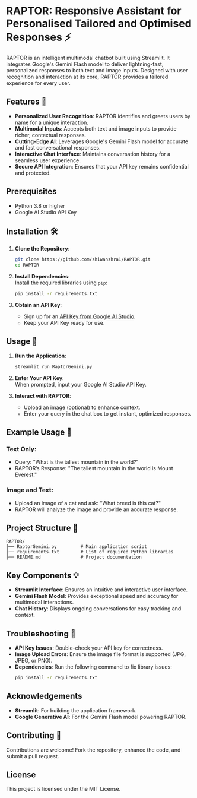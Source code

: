 
# RAPTOR: Responsive Assistant for Personalised Tailored and Optimised Responses ⚡️

RAPTOR is an intelligent multimodal chatbot built using Streamlit. It integrates Google's Gemini Flash model to deliver lightning-fast, personalized responses to both text and image inputs. Designed with user recognition and interaction at its core, RAPTOR provides a tailored experience for every user.

## Features 🌟

- **Personalized User Recognition**: RAPTOR identifies and greets users by name for a unique interaction.  
- **Multimodal Inputs**: Accepts both text and image inputs to provide richer, contextual responses.  
- **Cutting-Edge AI**: Leverages Google's Gemini Flash model for accurate and fast conversational responses.  
- **Interactive Chat Interface**: Maintains conversation history for a seamless user experience.  
- **Secure API Integration**: Ensures that your API key remains confidential and protected.  

## Prerequisites  

- Python 3.8 or higher  
- Google AI Studio API Key  

## Installation 🛠️  

1. **Clone the Repository**:  
   ```bash  
   git clone https://github.com/shiwanshra1/RAPTOR.git  
   cd RAPTOR  
   ```  

2. **Install Dependencies**:  
   Install the required libraries using `pip`:  
   ```bash  
   pip install -r requirements.txt  
   ```  

3. **Obtain an API Key**:  
   - Sign up for an [API Key from Google AI Studio](https://aistudio.google.com/app/apikey).  
   - Keep your API Key ready for use.  

## Usage 🚀  

1. **Run the Application**:  
   ```bash  
   streamlit run RaptorGemini.py  
   ```  

2. **Enter Your API Key**:  
   When prompted, input your Google AI Studio API Key.  

3. **Interact with RAPTOR**:  
   - Upload an image (optional) to enhance context.  
   - Enter your query in the chat box to get instant, optimized responses.  

## Example Usage 📝  

### Text Only:  
- Query: "What is the tallest mountain in the world?"  
- RAPTOR’s Response: "The tallest mountain in the world is Mount Everest."  

### Image and Text:  
- Upload an image of a cat and ask: "What breed is this cat?"  
- RAPTOR will analyze the image and provide an accurate response.  

## Project Structure 📂  

```
RAPTOR/  
├── RaptorGemini.py         # Main application script  
├── requirements.txt        # List of required Python libraries  
├── README.md               # Project documentation  
```  

## Key Components 💡  

- **Streamlit Interface**: Ensures an intuitive and interactive user interface.  
- **Gemini Flash Model**: Provides exceptional speed and accuracy for multimodal interactions.  
- **Chat History**: Displays ongoing conversations for easy tracking and context.  

## Troubleshooting 🔧  

- **API Key Issues**: Double-check your API key for correctness.  
- **Image Upload Errors**: Ensure the image file format is supported (JPG, JPEG, or PNG).  
- **Dependencies**: Run the following command to fix library issues:  
  ```bash  
  pip install -r requirements.txt  
  ```  

## Acknowledgements  

- **Streamlit**: For building the application framework.  
- **Google Generative AI**: For the Gemini Flash model powering RAPTOR.  

## Contributing 🤝  

Contributions are welcome! Fork the repository, enhance the code, and submit a pull request.  

## License  

This project is licensed under the MIT License.  


